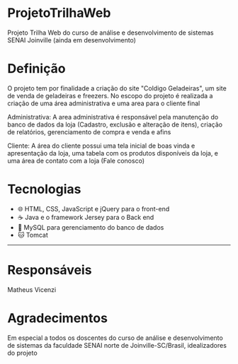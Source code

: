 # ProjetoTrilhaWeb
Projeto Trilha Web do curso de análise e desenvolvimento de sistemas SENAI Joinville (ainda em desenvolvimento)

# Definição
O projeto tem por finalidade a criação do site "Coldigo Geladeiras", um site de venda de geladeiras e freezers.
No escopo do projeto é realizada a criação de uma área administrativa e uma area para o cliente final

Administrativa: A area administrativa é responsável pela manutenção do banco de dados da loja (Cadastro, exclusão e alteração de itens), criação de relatórios, gerenciamento de compra e venda e afins

Cliente: A área do cliente possui uma tela inicial de boas vinda e apresentação da loja, uma tabela com os produtos disponíveis da loja, e uma área de contato com a loja (Fale conosco)

# Tecnologias
<ul>
  <li>
    🌐 HTML, CSS, JavaScript e jQuery para o front-end
  </li>
  <li>
    ☕ Java e o framework Jersey para o Back end
  </li>
  <li>
    🐬 MySQL para gerenciamento do banco de dados
  </li>
  <li>
    🐱 Tomcat
  </li>
 </ul>
<hr></hr>

# Responsáveis
Matheus Vicenzi

# Agradecimentos
Em especial a todos os doscentes do curso de análise e desenvolvimento de sistemas da faculdade SENAI norte de Joinville-SC/Brasil, idealizadores do projeto 
